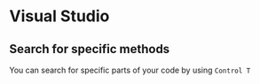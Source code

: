 # Visual Studio

## Search for specific methods

You can search for specific parts of your code by using `Control T`
